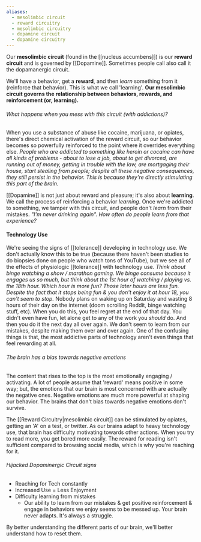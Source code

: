 ```yaml
---
aliases:
  - mesolimbic circuit
  - reward circuitry
  - mesolimbic circuitry
  - dopamine circuit
  - dopamine circuitry
---
```

Our **mesolimbic circuit** (found in the [[nucleus accumbens]]) is our **reward circuit** and is governed by [[Dopamine]]. Sometimes people call also call it the dopamanergic circuit.

We'll have a behavior, get a **reward**, and then *learn* something from it (reinforce that behavior). This is what we call 'learning'.
	**Our mesolimbic circuit governs the relationship between behaviors, rewards, and reinforcement (or, learning).**

###### What happens when you mess with this circuit (with addictions)?
When you use a substance of abuse like cocaine, marijuana, or opiates, there's direct chemical activation of the reward circuit, so our behavior becomes so powerfully reinforced to the point where it overrides everything else.
	*People who are addicted to something like heroin or cocaine can have all kinds of problems - about to lose a job, about to get divorced, are running out of money, getting in trouble with the law, are mortgaging their house, start stealing from people; despite all these negative consequences, they still persist in the behavior. This is because they're directly stimulating this part of the brain.*

[[Dopamine]] is not just about reward and pleasure; it's also about **learning**. We call the process of reinforcing a behavior *learning*.
Once we're addicted to something, we tamper with this circuit, and people don't *learn* from their mistakes.
	*"I'm never drinking again". How often do people learn from that experience?*

#### Technology Use
We're seeing the signs of [[tolerance]] developing in technology use. We don't actually know this to be true (because there haven't been studies to do biopsies done on people who watch tons of YouTube), but we see all of the effects of physiologic [[tolerance]] with technology use.
	*Think about binge watching a show / marathon gaming. We binge consume because it engages us so much, but think about the 1st hour of watching / playing vs. the 18th hour. Which hour is more fun? Those later hours are less fun. Despite the fact that it stops being fun & you don't enjoy it at hour 18, you can't seem to stop.*
Nobody plans on waking up on Saturday and wasting 8 hours of their day on the internet (doom scrolling Reddit, binge watching stuff, etc). When you do this, you feel regret at the end of that day. You didn't even have fun, let alone get to any of the work you *should* do. And then you do it the next day all over again. We don't seem to learn from our mistakes, despite making them over and over again. One of the confusing things is that, the most addictive parts of technology aren't even things that feel rewarding at all.

###### The brain has a bias towards negative emotions
The content that rises to the top is the most emotionally engaging / activating. A lot of people assume that 'reward' means positive in some way; but, the emotions that our brain is most concerned with are actually the negative ones. Negative emotions are much more powerful at shaping our behavior. The brains that don't bias towards negative emotions don't survive.

The [[Reward Circuitry|mesolimbic circuit]] can be stimulated by opiates, getting an 'A' on a test, or twitter. As our brains adapt to heavy technology use, that brain has difficulty motivating towards other actions. When you try to read more, you get bored more easily. The reward for reading isn't sufficient compared to browsing social media, which is why you're reaching for it.

###### Hijacked Dopaminergic Circuit signs
- Reaching for Tech constantly
- Increased Use = Less Enjoyment
- Difficulty learning from mistakes
	- Our ability to learn from our mistakes & get positive reinforcement & engage in behaviors we enjoy seems to be messed up. Your brain never adapts. It's always a struggle.

By better understanding the different parts of our brain, we'll better understand how to reset them.